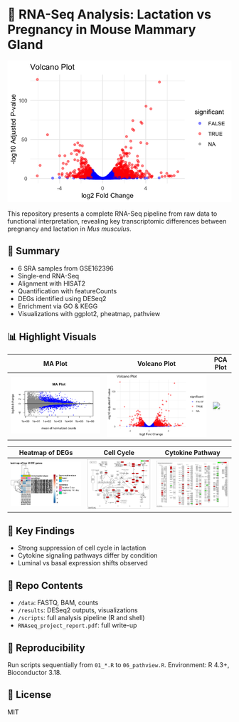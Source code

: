 # 🧬 RNA-Seq Analysis: Lactation vs Pregnancy in Mouse Mammary Gland

![Banner](results/plots/volcano_plot.png)

This repository presents a complete RNA-Seq pipeline from raw data to functional interpretation, revealing key transcriptomic differences between pregnancy and lactation in *Mus musculus*.

## 🔬 Summary
- 6 SRA samples from GSE162396
- Single-end RNA-Seq
- Alignment with HISAT2
- Quantification with featureCounts
- DEGs identified using DESeq2
- Enrichment via GO & KEGG
- Visualizations with ggplot2, pheatmap, pathview

## 📊 Highlight Visuals
| MA Plot | Volcano Plot | PCA Plot |
|--------|---------------|----------|
| ![](results/plots/MA_plot.png) | ![](results/plots/volcano_plot.png) | ![](results/plots/PCA_plot.png) |

| Heatmap of DEGs | Cell Cycle | Cytokine Pathway |
|-----------------|------------|------------------|
| ![](results/plots/heatmap_top20_DEGs.png) | ![](results/pathway_maps/cell_cycle_DEG.png) | ![](results/pathway_maps/cytokine_pathway.png) |

## 🧠 Key Findings
- Strong suppression of cell cycle in lactation
- Cytokine signaling pathways differ by condition
- Luminal vs basal expression shifts observed

## 📁 Repo Contents
- `/data`: FASTQ, BAM, counts
- `/results`: DESeq2 outputs, visualizations
- `/scripts`: full analysis pipeline (R and shell)
- `RNAseq_project_report.pdf`: full write-up

## 🧪 Reproducibility
Run scripts sequentially from `01_*.R` to `06_pathview.R`. Environment: R 4.3+, Bioconductor 3.18.

## 📄 License
MIT
